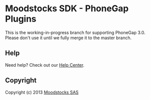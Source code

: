 # Moodstocks SDK - PhoneGap Plugins

This is the working-in-progress branch for supporting PhoneGap 3.0. Please don't
use it until we fully merge it to the master branch.

## Help

Need help? Check out our [Help Center](http://help.moodstocks.com/).

## Copyright

Copyright (c) 2013 [Moodstocks SAS](http://www.moodstocks.com)

